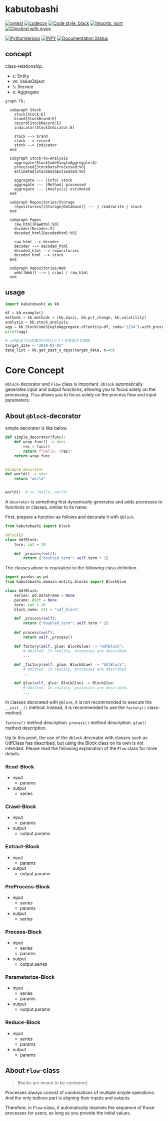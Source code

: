# kabutobashi

[![pytest](https://github.com/gsy0911/kabutobashi/workflows/pytest/badge.svg)](https://github.com/gsy0911/kabutobashi/actions?query=workflow%3Apytest)
[![codecov](https://codecov.io/gh/gsy0911/kabutobashi/branch/main/graph/badge.svg)](https://codecov.io/gh/gsy0911/kabutobashi)
[![Code style: black](https://img.shields.io/badge/code%20style-black-000000.svg)](https://github.com/psf/black)
[![Imports: isort](https://img.shields.io/badge/%20imports-isort-%231674b1?style=flat&labelColor=ef8336)](https://pycqa.github.io/isort/)
[![Checked with mypy](http://www.mypy-lang.org/static/mypy_badge.svg)](http://mypy-lang.org/)

[![PythonVersion](https://img.shields.io/pypi/pyversions/kabutobashi.svg)](https://pypi.org/project/kabutobashi/)
[![PiPY](https://img.shields.io/pypi/v/kabutobashi.svg)](https://pypi.org/project/kabutobashi/)
[![Documentation Status](https://readthedocs.org/projects/kabutobashi/badge/?version=latest)](https://kabutobashi.readthedocs.io/en/latest/?badge=latest)

## concept

class-relationship.

- `E`: Entity
- `VO`: ValueObject
- `S`: Service
- `A`: Aggregate

```mermaid
graph TD;
  
  subgraph Stock
    stock[Stock:E]
    brand[StockBrand:E]
    record[StockRecord:E]
    indicator[StockIndicator:E]
    
    stock --> brand
    stock --> record
    stock --> indicator
  end

  subgraph Stock-to-Analysis
    aggregate[StockCodeSingleAggregate:A]
    processed[StockDataProcessed:VO]
    estimated[StockDataEstimated:VO]
    
    aggregate --- |Info| stock
    aggregate --- |Method| processed
    aggregate --- |Analysis| estimated
  end

  subgraph Repositories/Storage
    repositories[(Storage/Database)] --- | read/write | stock
  end

  subgraph Pages
    raw_html[RawHtml:VO]
    decoder[Decoder:S]
    decoded_html[DecodedHtml:VO]

    raw_html --> decoder
    decoder --> decoded_html
    decoded_html --> repositories
    decoded_html --> stock
  end

  subgraph Repositories/Web
    web[[Web]] --> | crawl | raw_html
  end
```


## usage

```python
import kabutobashi as kb

df = kb.example()
methods = kb.methods + [kb.basic, kb.pct_change, kb.volatility]
analysis = kb.stock_analysis
agg = kb.StockCodeSingleAggregate.of(entity=df, code="1234").with_processed(methods).with_estimated(stock_analysis=analysis)
print(agg)

# n日前までの営業日の日付リストを取得する関数
target_date = "2020-01-01"
date_list = kb.get_past_n_days(target_date, n=40)

```


# Core Concept

`@block`-decorator and `Flow`-class is important.
`@block` automatically generates input and output functions, allowing you to focus solely on the processing.
`Flow` allows you to focus solely on the process flow and input parameters.

## About `@block`-decorator

simple decorator is like below.

```python
def simple_decorator(func):
    def wrap_func() -> str:
        res = func()
        return f"Hello, {res}"
    return wrap_func


@simple_decorator
def world() -> str:
    return "world"


world()  # => "Hello, world"
```

A `decorator` is something that dynamically generates and adds processes to functions or classes, similar to its name.


First, prepare a function as follows and decorate it with `@block`.

```python
from kabutobashi import block

@block()
class UdfBlock:
    term: int = 10

    def _process(self):
        return {"doubled_term": self.term * 2}
```

The classes above is equivalent to the following class definition.

```python
import pandas as pd
from kabutobashi.domain.entity.blocks import BlockGlue

class UdfBlock:
    series: pd.DataFrame = None
    params: dict = None
    term: int = 10
    block_name: str = "udf_block"

    def _process(self):
        return {"doubled_term": self.term * 2}
    
    def process(self):
        return self._process()

    def factory(self, glue: BlockGlue) -> "UdfBlock":
        # Omitted. In reality, processes are described.
        ...

    def _factory(self, glue: BlockGlue) -> "UdfBlock":
        # Omitted. In reality, processes are described.
        ...

    def glue(self, glue: BlockGlue) -> BlockGlue:
        # Omitted. In reality, processes are described.
        ...

```

In classes decorated with `@block`, it is not recommended to execute the `__init__()` method. Instead, it is recommended to use the `factory()` class-method.

`factory()` method description.
`process()` method description.
`glue()` method description.


Up to this point, the use of the `@block` decorator with classes such as UdfClass has described, but using the Block class on its own is not intended. Please read the following explanation of the `Flow` class for more details.

### Read-Block

- input
  - params
- output
  - series

### Crawl-Block

- input
  - params
- output
  - output.params

### Extract-Block

- input
  - params
- output
  - output.params

### PreProcess-Block

- input
  - series
  - params
- output
  - series

### Process-Block

- input
  - series
  - params
- output
  - output.series

### Parameterize-Block

- input
  - series
  - params
- output
  - output.params

### Reduce-Block

- input
  - series
  - params
- output
  - params

## About `Flow`-class

> Blocks are meant to be combined.

Processes always consist of combinations of multiple simple operations. And the only tedious part is aligning their inputs and outputs.

Therefore, in `Flow`-class, it automatically resolves the sequence of those processes for users, as long as you provide the initial values.

